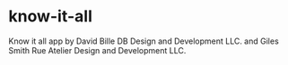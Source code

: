 # know-it-all
Know it all app by David Bille DB Design and Development LLC.  and Giles Smith Rue Atelier Design and Development LLC.
